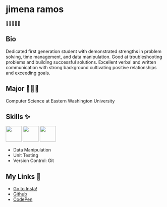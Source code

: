 <!-- ![GIF](giphy.webp) -->

# jimena ramos
🦋✨🌻🫶🏼


## Bio 
Dedicated first generation student with demonstrated strengths in problem solving, time management, and data manipulation. Good at troubleshooting problems and building successful solutions. Excellent verbal and written communication with strong background cultivating positive relationships and exceeding goals.


## Major 👩🏻‍🎓
Computer Science at Eastern Washington University


## Skills ✨
<img src="https://cdn.jsdelivr.net/gh/devicons/devicon@latest/icons/html5/html5-original.svg" width="50"  />

<img src="https://cdn.jsdelivr.net/gh/devicons/devicon@latest/icons/css3/css3-original.svg" width="50"  />

 <img src="https://cdn.jsdelivr.net/gh/devicons/devicon@latest/icons/javascript/javascript-original.svg" width="50" />

* Data Manipulation
* Unit Testing
* Version Control: Git
          
          

## My Links 🔗
* [Go to Insta!](https://instagram.com/jimenayramos)
* [Github](https://github.com/jyr08)
* [CodePen](https://codepen.com/jyr08)

